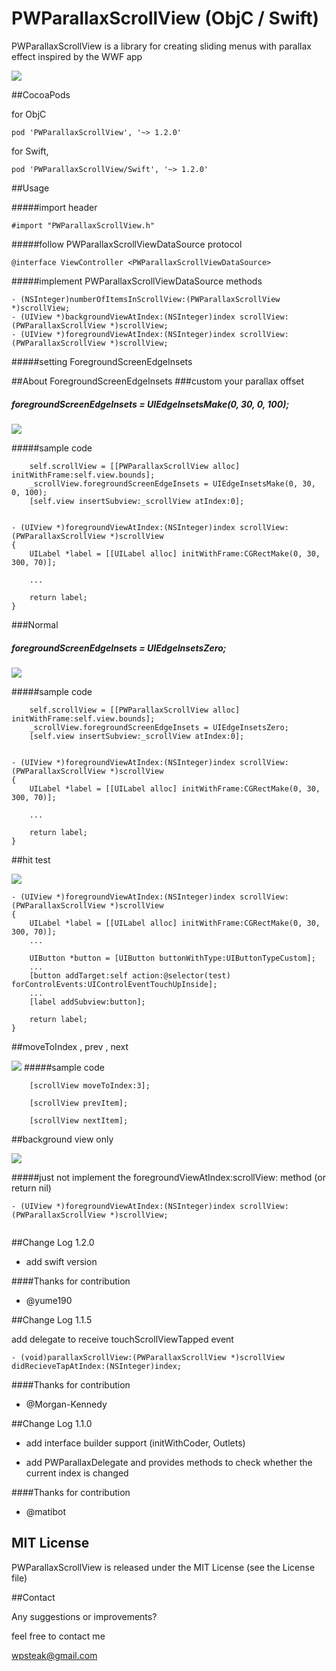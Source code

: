PWParallaxScrollView (ObjC / Swift)
====================

PWParallaxScrollView is a library for creating sliding menus with parallax effect inspired by the WWF app

![](https://raw.githubusercontent.com/wpsteak/PWParallaxScrollView/master/gif/screenshot.gif)


##CocoaPods

for ObjC

 ```
pod 'PWParallaxScrollView', '~> 1.2.0'
 ```

for Swift,

 ```
pod 'PWParallaxScrollView/Swift', '~> 1.2.0'
 ```


##Usage

#####import header

```
#import "PWParallaxScrollView.h"
```

#####follow PWParallaxScrollViewDataSource protocol

```
@interface ViewController <PWParallaxScrollViewDataSource>
```

#####implement PWParallaxScrollViewDataSource methods 

```
- (NSInteger)numberOfItemsInScrollView:(PWParallaxScrollView *)scrollView;
- (UIView *)backgroundViewAtIndex:(NSInteger)index scrollView:(PWParallaxScrollView *)scrollView;
- (UIView *)foregroundViewAtIndex:(NSInteger)index scrollView:(PWParallaxScrollView *)scrollView;

```
#####setting ForegroundScreenEdgeInsets



##About ForegroundScreenEdgeInsets
###custom your parallax offset

##### foregroundScreenEdgeInsets = UIEdgeInsetsMake(0, 30, 0, 100);

![](https://raw.githubusercontent.com/wpsteak/PWParallaxScrollView/master/gif/edgeinsets.gif)

#####sample code

```
    self.scrollView = [[PWParallaxScrollView alloc] initWithFrame:self.view.bounds];
    _scrollView.foregroundScreenEdgeInsets = UIEdgeInsetsMake(0, 30, 0, 100);
    [self.view insertSubview:_scrollView atIndex:0];
    
```
```
- (UIView *)foregroundViewAtIndex:(NSInteger)index scrollView:(PWParallaxScrollView *)scrollView
{
    UILabel *label = [[UILabel alloc] initWithFrame:CGRectMake(0, 30, 300, 70)];

	...
	    
    return label;
}
```
###Normal

##### foregroundScreenEdgeInsets = UIEdgeInsetsZero;

![](https://raw.githubusercontent.com/wpsteak/PWParallaxScrollView/master/gif/edgeinsets1.gif)

#####sample code

```
    self.scrollView = [[PWParallaxScrollView alloc] initWithFrame:self.view.bounds];
    _scrollView.foregroundScreenEdgeInsets = UIEdgeInsetsZero;
    [self.view insertSubview:_scrollView atIndex:0];
    
```
```
- (UIView *)foregroundViewAtIndex:(NSInteger)index scrollView:(PWParallaxScrollView *)scrollView
{
    UILabel *label = [[UILabel alloc] initWithFrame:CGRectMake(0, 30, 300, 70)];

	...
	    
    return label;
}
```

##hit test

![](https://raw.githubusercontent.com/wpsteak/PWParallaxScrollView/master/gif/screenshot1.gif)

```
- (UIView *)foregroundViewAtIndex:(NSInteger)index scrollView:(PWParallaxScrollView *)scrollView
{
    UILabel *label = [[UILabel alloc] initWithFrame:CGRectMake(0, 30, 300, 70)];
	...
    
    UIButton *button = [UIButton buttonWithType:UIButtonTypeCustom];
	...
    [button addTarget:self action:@selector(test) forControlEvents:UIControlEventTouchUpInside];
    ...
    [label addSubview:button];
    
    return label;
}
```

##moveToIndex , prev , next

![](https://raw.githubusercontent.com/wpsteak/PWParallaxScrollView/master/gif/screenshot3.gif)
#####sample code

```
    [scrollView moveToIndex:3];
```

```
    [scrollView prevItem];
```

```
    [scrollView nextItem];
```

##background view only

![](https://raw.githubusercontent.com/wpsteak/PWParallaxScrollView/master/gif/screenshot4.gif)

#####just not implement the foregroundViewAtIndex:scrollView: method (or return nil)

```
- (UIView *)foregroundViewAtIndex:(NSInteger)index scrollView:(PWParallaxScrollView *)scrollView;


```

##Change Log 1.2.0

- add swift version

####Thanks for contribution

- @yume190

##Change Log 1.1.5

add delegate to receive touchScrollViewTapped event

```
- (void)parallaxScrollView:(PWParallaxScrollView *)scrollView didRecieveTapAtIndex:(NSInteger)index;
```

####Thanks for contribution

- @Morgan-Kennedy

##Change Log 1.1.0

- add interface builder support (initWithCoder, Outlets)

- add PWParallaxDelegate and provides methods to check whether the current index is changed

####Thanks for contribution

- @matibot

## MIT License

PWParallaxScrollView is released under the MIT License (see the License file)

##Contact

Any suggestions or improvements?

feel free to contact me

wpsteak@gmail.com
